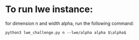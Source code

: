 # To run lwe instance:
for dimension n and width alpha, run the following command:  
```console
python3 lwe_challenge.py n --lwe/alpha alpha $\alpha$
